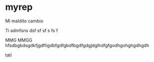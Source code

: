 # myrep

Mi maldito cambio


Ti admfsns
dsf
sf
sf
s
fs
f


MMG MMGG
hfsdbgbdsgdkfjgdfligdbfgdfgbdfbgdfgdgjdglhdfgfgodhgohghgdhgdh





tati